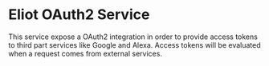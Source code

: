 # Eliot OAuth2 Service

This service expose a OAuth2 integration in order to provide access tokens to third part services like Google and Alexa. Access tokens will be evaluated when a request comes from external services.
